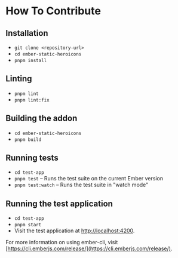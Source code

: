 # How To Contribute

## Installation

- `git clone <repository-url>`
- `cd ember-static-heroicons`
- `pnpm install`

## Linting

- `pnpm lint`
- `pnpm lint:fix`

## Building the addon

- `cd ember-static-heroicons`
- `pnpm build`

## Running tests

- `cd test-app`
- `pnpm test` – Runs the test suite on the current Ember version
- `pnpm test:watch` – Runs the test suite in "watch mode"

## Running the test application

- `cd test-app`
- `pnpm start`
- Visit the test application at [http://localhost:4200](http://localhost:4200).

For more information on using ember-cli, visit [https://cli.emberjs.com/release/](https://cli.emberjs.com/release/).
